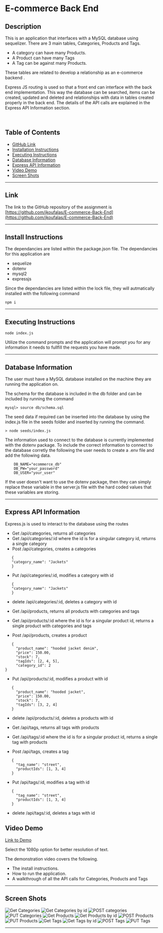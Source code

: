 # E-commerce Back End 

## Description

This is an application that interfaces with a MySQL database using sequelizer.
There are 3 main tables, Categories, Products and Tags.

 - A category can have many Products.
 - A Product can have many Tags
 - A Tag can be against many Products.

These tables are related to develop a relationship as an e-commerce backend .

Express JS routing is used so that a front end can interface with the back end implementation. 
This way the database can be searched, items can be created, updated and deleted and relationships with data in tables created properly in the back end.
The details of the API calls are explained in the Express API Information section.





<br>

## Table of Contents

- [GitHub Link](#link)
- [Installation Instructions](#install-instructions)
- [Executing Instructions](#executing-instructions)
- [Database Information](#database-information)
- [Express API Information](#express-api-information)
- [Video Demo](#video-demo)
- [Screen Shots](#screen-shots)
---

## Link

The link to the GitHub repository of the assignment is <br>
[https://github.com/jkoufalas/E-commerce-Back-End](https://github.com/jkoufalas/E-commerce-Back-End)

---

## Install Instructions

The dependancies are listed within the package.json file. The dependancies for this application are
 - sequelize
 - dotenv
 - mysql2
 - expressjs

Since the dependancies are listed within the lock file, they will autmatically installed with the following command

```
npm i
```
---

## Executing Instructions

```
node index.js
```

Utilize the command prompts and the application will prompt you for any information it needs to fullfill the requests you have made.

---

## Database Information
The user must have a MySQL database installed on the machine they are running the application on.

The schema for the database is included in the db folder and can be included by running the command
```
mysql> source db/schema.sql
```

The seed data if required can be inserted into the database by using the index.js file in the seeds folder and inserted by running the command.
```
> node seeds/index.js
```

The information used to connect to the database is currently implemented with the dotenv package. To include the correct information to connect to the database corretly the following the user needs to create a .env file and add the following data.
```
    DB_NAME="ecommerce_db"
    DB_PW="your_password"
    DB_USER="your_user"
```
If the user doesn't want to use the dotenv package, then they can simply replace these variable in the server.js file with the hard coded values that these variables are storing.

---

## Express API Information

Express.js is used to interact to the database using the routes 
 - Get /api/categories, returns all categories
 - Get /api/categories/:id where the id is for a singular category id, returns a single category
 - Post /api/categories, creates a categories
 ```
    {
    "category_name": "Jackets"
    }
 ```
 - Put /api/categories/:id, modifies a category with id
 ```
    {
    "category_name": "Jackets"
    }
 ```
 - delete /api/categories/:id, deletes a category with id
 
 - Get /api/products, returns all products with categories and tags
 - Get /api/products/:id where the id is for a singular product id, returns a single product with categories and tags
 - Post /api/products, creates a product 
 ```
    {
      "product_name": "hooded jacket denim",
      "price": 150.00,
      "stock": 7,
      "tagIds": [2, 4, 5],
	  "category_id": 2
}
 ```
 - Put /api/products/:id, modifies a product with id
 ```
    {
      "product_name": "hooded jacket",
      "price": 150.00,
      "stock": 7,
      "tagIds": [3, 2, 4]
    }
 ```
 - delete /api/products/:id, deletes a products with id

 - Get /api/tags, returns all tags with products
 - Get /api/tags/:id where the id is for a singular product id, returns a single tag with products
 - Post /api/tags, creates a tag 
 ```
	{
      "tag_name": "street",
      "productIds": [1, 3, 4]
    }
 ```
 - Put /api/tags/:id, modifies a tag with id
 ```
    {
      "tag_name": "street",
      "productIds": [1, 3, 4]
    }
 ```
 - delete /api/tags/:id, deletes a tags with id


## Video Demo

[Link to Demo](https://youtu.be/an-hQJ59-EA)

Select the 1080p option for better resolution of text.

The demonstration video covers the following. 
- The install instructions.
- How to run the application.
- A walkthrough of all the API calls for Categories, Products and Tags
---

## Screen Shots

![Get Categories](./assets/images/get-categories.png)
![Get Categories by id](./assets/images/get-categories-by-id.png)
![POST categories](./assets/images/post-categories.png)
![PUT Categories](./assets/images/put-categories.png)
![Get Products](./assets/images/get-products.png)
![Get Products by id](./assets/images/get-products-by-id.png)
![POST Products](./assets/images/post-products.png)
![PUT Products](./assets/images/put-products.png)
![Get Tags](./assets/images/get-tags.png)
![Get Tags by id](./assets/images/get-tags-by-id.png)
![POST Tags](./assets/images/post-tags.png)
![PUT Tags](./assets/images/put-tags.png)

---